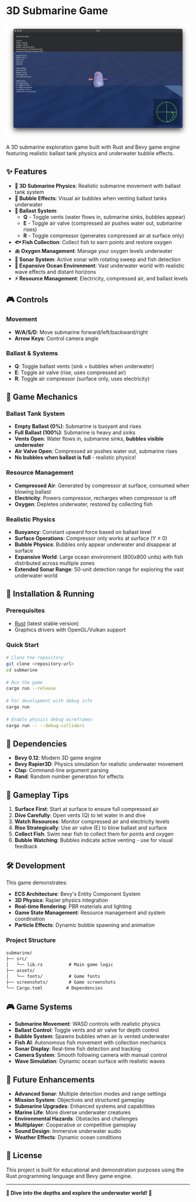 # 3D Submarine Game

![Submarine Game Screenshot](screenshots/submarine_game.png)

A 3D submarine exploration game built with Rust and Bevy game engine featuring realistic ballast tank physics and underwater bubble effects.

## ✨ Features

- **🚢 3D Submarine Physics**: Realistic submarine movement with ballast tank system
- **🫧 Bubble Effects**: Visual air bubbles when venting ballast tanks underwater
- **🌊 Ballast System**:
  - **Q** - Toggle vents (water flows in, submarine sinks, bubbles appear)
  - **E** - Toggle air valve (compressed air pushes water out, submarine rises)
  - **R** - Toggle compressor (generates compressed air at surface only)
- **🐟 Fish Collection**: Collect fish to earn points and restore oxygen
- **🫁 Oxygen Management**: Manage your oxygen levels underwater
- **📡 Sonar System**: Active sonar with rotating sweep and fish detection
- **🌊 Expansive Ocean Environment**: Vast underwater world with realistic wave effects and distant horizons
- **⚡ Resource Management**: Electricity, compressed air, and ballast levels

## 🎮 Controls

### Movement
- **W/A/S/D**: Move submarine forward/left/backward/right
- **Arrow Keys**: Control camera angle

### Ballast & Systems
- **Q**: Toggle ballast vents (sink + bubbles when underwater)
- **E**: Toggle air valve (rise, uses compressed air)
- **R**: Toggle air compressor (surface only, uses electricity)

## 🌊 Game Mechanics

### Ballast Tank System
- **Empty Ballast (0%)**: Submarine is buoyant and rises
- **Full Ballast (100%)**: Submarine is heavy and sinks
- **Vents Open**: Water flows in, submarine sinks, **bubbles visible underwater**
- **Air Valve Open**: Compressed air pushes water out, submarine rises
- **No bubbles when ballast is full** - realistic physics!

### Resource Management
- **Compressed Air**: Generated by compressor at surface, consumed when blowing ballast
- **Electricity**: Powers compressor, recharges when compressor is off
- **Oxygen**: Depletes underwater, restored by collecting fish

### Realistic Physics
- **Buoyancy**: Constant upward force based on ballast level
- **Surface Operations**: Compressor only works at surface (Y ≤ 0)
- **Bubble Physics**: Bubbles only appear underwater and disappear at surface
- **Expansive World**: Large ocean environment (800x800 units) with fish distributed across multiple zones
- **Extended Sonar Range**: 50-unit detection range for exploring the vast underwater world

## 🚀 Installation & Running

### Prerequisites
- [Rust](https://rustup.rs/) (latest stable version)
- Graphics drivers with OpenGL/Vulkan support

### Quick Start
```bash
# Clone the repository
git clone <repository-url>
cd submarine

# Run the game
cargo run --release

# For development with debug info
cargo run

# Enable physics debug wireframes
cargo run -- --debug-colliders
```

## 🔧 Dependencies

- **Bevy 0.12**: Modern 3D game engine
- **Bevy Rapier3D**: Physics simulation for realistic underwater movement
- **Clap**: Command-line argument parsing
- **Rand**: Random number generation for effects

## 🎯 Gameplay Tips

1. **Surface First**: Start at surface to ensure full compressed air
2. **Dive Carefully**: Open vents (Q) to let water in and dive
3. **Watch Resources**: Monitor compressed air and electricity levels
4. **Rise Strategically**: Use air valve (E) to blow ballast and surface
5. **Collect Fish**: Swim near fish to collect them for points and oxygen
6. **Bubble Watching**: Bubbles indicate active venting - use for visual feedback

## 🛠 Development

This game demonstrates:
- **ECS Architecture**: Bevy's Entity Component System
- **3D Physics**: Rapier physics integration
- **Real-time Rendering**: PBR materials and lighting
- **Game State Management**: Resource management and system coordination
- **Particle Effects**: Dynamic bubble spawning and animation

### Project Structure
```
submarine/
├── src/
│   └── lib.rs          # Main game logic
├── assets/
│   └── fonts/          # Game fonts
├── screenshots/        # Game screenshots
└── Cargo.toml         # Dependencies
```

## 🎮 Game Systems

- **Submarine Movement**: WASD controls with realistic physics
- **Ballast Control**: Toggle vents and air valve for depth control
- **Bubble System**: Spawns bubbles when air is vented underwater
- **Fish AI**: Autonomous fish movement with collection mechanics
- **Sonar Display**: Real-time fish detection and tracking
- **Camera System**: Smooth following camera with manual control
- **Wave Simulation**: Dynamic ocean surface with realistic waves

## 🔮 Future Enhancements

- **Advanced Sonar**: Multiple detection modes and range settings
- **Mission System**: Objectives and structured gameplay
- **Submarine Upgrades**: Enhanced systems and capabilities
- **Marine Life**: More diverse underwater creatures
- **Environmental Hazards**: Obstacles and challenges
- **Multiplayer**: Cooperative or competitive gameplay
- **Sound Design**: Immersive underwater audio
- **Weather Effects**: Dynamic ocean conditions

## 📜 License

This project is built for educational and demonstration purposes using the Rust programming language and Bevy game engine.

---

**🚢 Dive into the depths and explore the underwater world! 🌊**
